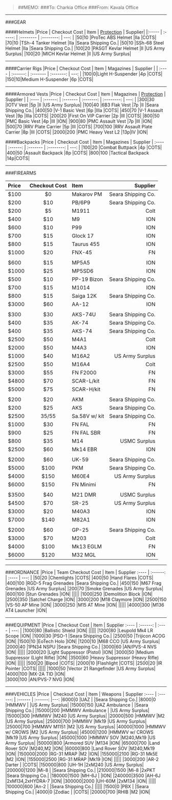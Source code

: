> ##MEMO:
> ###To: Charkia Office
> ###From: Kavala Office

----------

###GEAR

####Helmets
|Price | Checkout Cost | Item   | [Protection](http://www.safeguardarmor.com/support/body-armor-protection-levels/) | Supplier|
|:----- | :-----:  | :-------- | :--------: | ---: |
|$50	|$10   |ProTec ABS Helmet 	    |IIa 	|COTS|
|$70	|$10   |TSh-4 Tanker Helmet 	    |IIa 	|Seara Shipping Co.|
|$50	|$10   |SSh-68 Steel Helmet   |IIa 	|Seara Shipping Co.|
|$100	|$20   |PASGT Kevlar Helmet	  |II	|US Army Surplus|
|$100	|$20   |MICH Kevlar Helmet	  |II	|US Army Surplus|

***

####Carrier Rigs
|Price | Checkout Cost | Item     | Magazines | Supplier |
| :---- | :------: | :------- | :-------: | ---: |
|$100	|$0|Light H-Suspender  	|4p	|COTS|
|$150	|$10|Medium H-Suspender	  |6p	|COTS|

***

####Armored Vests
|Price | Checkout Cost  | Item | Magazines | [Protection](http://www.safeguardarmor.com/support/body-armor-protection-levels/) | Supplier |
| :---- | :------: | :------- | :-------: | :--------: | ---: |
|$300	  |$30  |IOTV Vest		               	|5p	|II	  |US Army Surplus|
|$100	  |$40  |6B3 Flak Vest		               	|7p	|II	  |Seara Shipping Co.|
|$400	  |$50  |V-1 Basic Vest		          	|6p	|IIIa	|COTS|
|$450 	|$70  |V-1 Assault Vest	         	|9p	|IIIa	|COTS|
|$200   |$20   |First On VIP Carrier       |2p |III   |COTS|
|$800	  |$50  |PMC Basic Vest		        	|4p	|III	|ION|
|$900  |$80  |PMC Assault Vest	        	|7p	|III	|ION|
|$500	  |$70  |RRV Plate Carrier        	|5p	|III  |COTS|
|$700	  |$100  |RRV Assault Plate  Carrier	|8p	|III 	|COTS|
|$2000  |$200 |PMC Heavy Vest L2          |13p|IV   |ION|

####Backpacks
|Price | Checkout Cost    | Item     | Magazines  | Supplier
| :---- | :------: | :------- | :--------: | ---: |
|$100	|$20  |Combat Buttpack     	|4p	|COTS|
|$400	|$50  |Assault Backpack	    |8p	|COTS|
|$800 |$100  |Tactical Backpack    |14p|COTS|

***

###FIREARMS

|Price | Checkout Cost      | Item     | Supplier
| :---- | :------: | :------- | ---: |
|$100   |$0  |Makarov PM   |Seara Shipping Co.|
|$200   |$10  |PB/6P9     |Seara Shipping Co.|
|$200   |$5  |M1911      |Colt|
|$400   |$10  |M9        |ION|
|$600   |$10  |P99        |ION|
|$700   |$15  |Glock 17   |ION|
|$800   |$15  |Taurus 455 |ION|
|$1000  |$20  |FNX-45     |FN|
||||
|$600	  |$15  |MP5A5			|ION|
|$1000   |$25  |MP5SD6     |ION|
|$500   |$10  |PP-19 Bizon  |Seara Shipping Co.|
|$700	  |$15  |M1014			|ION|
|$800   |$15  |Saiga 12K  |Seara Shipping Co.|
|$3000  |$60  |AA-12      |ION|
||||
|$300   |$30  |AKS-74U    |Seara Shipping Co.|
|$400   |$35  |AK-74      |Seara Shipping Co.|
|$400   |$35  |AKS-74     |Seara Shipping Co.|  
|$2500 	|$50  |M4A1			|Colt|
|$2000  |$50  |M4A3     |ION|
|$1000	|$40  |M16A2			|US Army Surplus|
|$2500	|$50  |M16A4			|Colt|
|$3000  |$55  |FN F2000       |FN|
|$4800  |$70  |SCAR-L/kit |FN|
|$5000  |$75  |SCAR-H/kit |FN|
||||
|$200   |$20  |AKM        |Seara Shipping Co.|
|$200   |$25  |AKS        |Seara Shipping Co.|
|$2500   |$35/$55  |Sa.58V w/ kit     |Seara Shipping Co.|
|$1000	|$30  |FN FAL			    |FN|
|$900	  |$25  |FN FAL SBR	  	|FN|
|$800 	|$35  |M14		      	|USMC Surplus|
|$2500  |$60  |Mk14 EBR       |ION|
||||
|$2000  |$60  |UK-59          |Seara Shipping Co.|
|$5000  |$100  |PKM           |Seara Shipping Co.|
|$4000  |$150  |M60E4          |US Army Surplus|
|$6000	|$150  |FN Minimi	  	|FN|
||||
|$3500	|$40  |M21 DMR		|USMC Surplus|
|$4500  |$70  |SR-25      |US Army Surplus|
|$3000	|$20  |M40A3			|ION|
|$7000  |$140 |M82A1      |ION|
||||
|$2000  |$60  |GP-25              |Seara Shipping Co.|
|$3000  |$70 |M203               |Colt|
|$4000  |$100 |Mk13 EGLM          |FN|
|$6000  |$120 |M32 MGL            |ION|

***

###ORDNANCE
|Price | Team Checkout Cost      | Item     | Supplier
:---- | :------: | :---- | ---: |
|$50    |$20   |Chemlights             |COTS|
|$400   |$50  |Hand Flares           |COTS|
|$400   |$100   |RGD-5 Frag Grenades  |Seara Shipping Co.|
|$450   |$150  |M67 Frag Grenades     |US Army Surplus|
|$200   |$70  |Smoke Grenades          |US Army Surplus|
|$600   |$100  |Stun Grenades          |ION|
|||||
|$1000  |$250  |Demolition Block        |ION|
|$2500  |$350  |Satchel Charge        |ION|
|$3000  |$200  |M18 Claymore        |ION|
|$2500  |$150  |VS-50 AP Mine        |ION|
|$3000  |$250  |M15 AT Mine          |ION|
|||||
|$4000	|$300 |M136 AT4 Launcher	|ION|

***

###EQUIPMENT
|Price | Checkout Cost      | Item     | Supplier
:---- | :------: | :---- | ---: |
|$1000  |$80 |Ballistic Shield       |ION|
|||||
|$1200	|$80 |Leupold Mk4 LR Scope	  |ION|
|$1000	|$30 |PSO-1	              	|Seara Shipping Co.|
|$2500	|$50 |Trijicon ACOG	      	|ION|
|$1500	|$10 |EoTech Holo		        |ION|
|$1200	|$10 |M68 CCO	            	|US Army Surplus|
|$2000	|$40 |1PN34 NSPU 	          	|Seara Shipping Co.|
|$3000	|$60 |AN/PVS-4 NVS	        	|ION|
|||||
|$2000  |$20  |Light Suppressor (Pistol)  |ION|
|$3000  |$50  |Medium Suppressor (Light Rifle)  |ION|
|$3500  |$60  |Heavy Suppressor (Heavy Rifle)  |ION|
|||||
|$500  |$20  |Bipod  |COTS|
|$2000  |$10  |Flashlight  |COTS|
|$2500  |$20  |IR Pointer  |COTS|
|||||
|$1000  |$50 |Vector 21 Rangefinder  |US Army Surplus|
|$4000  |$100 |MX-2A TID              |ION|           
|$3000	|$100 |AN/PVS-7 NVG	         	|ION|

***

###VEHICLES
|Price | Checkout Cost      | Item   | Weapons  | Supplier
:---- | :------: | :------ | :------: |---:
|$6000    |$0     |UAZ             |             |Seara Shipping Co.|
|$8000    |$0     |HMMWV             |             |US Army Surplus|
|$15000    |$150     |UAZ Ambulance             |             |Seara Shipping Co.|
|$15000   |$200  |HMMWV Ambulance  |             |US Army Surplus|
|$15000   |$300  |HMMWV            |M240         |US Army Surplus|
|$20000   |$500  |HMMWV            |M2           |US Army Surplus|
|$25000   |$700  |HMMWV            |Mk19         |US Army Surplus|
|$25000   |$700  |HMMWV M1151      |M2           |US Army Surplus|
|$40000   |$1000  |HMMWV w/ CROWS   |M2           |US Army Surplus|
|$45000   |$1200  |HMMWV w/ CROWS   |Mk19         |US Army Surplus|
|$45000   |$1000  |HMMWV SOV        |M240,Mk19    |US Army Surplus|
|$50000   |$800  |Armored SUV      |M134        |ION|
|$65000	  |$700  |Land Rover SOV   |M240,M2		  |ION|
|$60000	  |$800  |Land Rover SOV   |M240,Mk19		|ION|
|$150000  |$2000  |RG-31 MRAP       |M2           |ION|
|$155000  |$2100  |RG-31 Mk5E       |M2           |ION|
|$155000  |$2500  |RG-31 MRAP       |Mk19         |ION|
|||||
|$3000    |$200  |AR-2 Darter      |                     |COTS|
|$150000  |$800  |UH-1H          |2xM240               |US Army Surplus|
|$200000  |$1200  |Mi-8            |            |Seara Shipping Co.|
|$210000  |$1500  |Mi-8            |2xPKT            |Seara Shipping Co.|
|$180000  |$1500  |MH-6J            |                    |ION|
|$240000  |$3500  |AH-6J            |2xM134,2xHYDRA-7    |ION|
|$300000  |$2000  |UH-60M            |2xM134             |ION|
|||||
|$100000  |$600  |An-2           |            |Seara Shipping Co.|
|||||
|$1500    |$0  |PBX           |             |Seara Shipping Co.|
|$4000    |$0  |Zodiac           |             |COTS|
|$20000   |$700  |RHIB             |M2           |ION|
